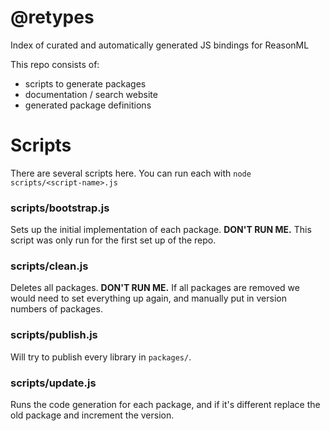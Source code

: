 # @retypes

Index of curated and automatically generated JS bindings for ReasonML

This repo consists of:
* scripts to generate packages
* documentation / search website
* generated package definitions

# Scripts

There are several scripts here. You can run each with `node scripts/<script-name>.js`

### scripts/bootstrap.js

Sets up the initial implementation of each package. **DON'T RUN ME.** This
script was only run for the first set up of the repo.

### scripts/clean.js

Deletes all packages. **DON'T RUN ME.** If all packages are removed we would need to
set everything up again, and manually put in version numbers of packages.

### scripts/publish.js

Will try to publish every library in `packages/`.

### scripts/update.js

Runs the code generation for each package, and if it's different replace the
old package and increment the version.
